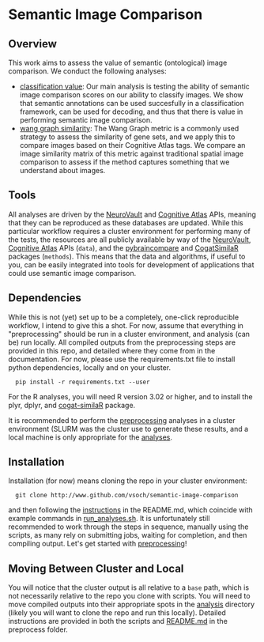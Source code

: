 # Semantic Image Comparison

## Overview
This work aims to assess the value of semantic (ontological) image comparison. We conduct the following analyses:

- [classification value](analysis/classification): Our main analysis is testing the ability of semantic image comparison scores on our ability to classify images. We show that semantic annotations can be used succesfully in a classification framework, can be used for decoding, and thus that there is value in performing semantic image comparison.
- [wang graph similarity](analysis/wang): The Wang Graph metric is a commonly used strategy to assess the similarity of gene sets, and we apply this to compare images based on their Cognitive Atlas tags. We compare an image similarity matrix of this metric against traditional spatial image comparison to assess if the method captures something that we understand about images.

## Tools
All analyses are driven by the [NeuroVault](http://www.neurovault.org) and [Cognitive Atlas](http://www.cognitiveatlas.org) APIs, meaning that they can be reproduced as these databases are updated. While this particular workflow requires a cluster environment for performing many of the tests, the resources are all publicly available by way of the [NeuroVault](http://www.github.com/NeuroVault/pyneurovault), [Cognitive Atlas](http://www.github.com) APIs (`data`), and the [pybraincompare](http://www.github.com/vsoch/pybraincompare) and [CogatSimilaR](https://github.com/CognitiveAtlas/cogat-similaR) packages (`methods`). This means that the data and algorithms, if useful to you, can be easily integrated into tools for development of applications that could use semantic image comparison.

## Dependencies

While this is not (yet) set up to be a completely, one-click reproducible workflow, I intend to give this a shot. For now, assume that everything in "preprocessing" should be run in a cluster environment, and analysis (can be) run locally. All compiled outputs from the preprocessing steps are provided in this repo, and detailed where they come from in the documentation. For now, please use the requirements.txt file to install python dependencies, locally and on your cluster. 

      pip install -r requirements.txt --user

For the R analyses, you will need R version 3.02 or higher, and to install the plyr, dplyr, and [cogat-similaR](https://github.com/CognitiveAtlas/cogat-similaR) package.
      
It is recommended to perform the [preprocessing](preprocessing) analyses in a cluster environment (SLURM was the cluster use to generate these results, and a local machine is only appropriate for the [analyses](analyses).


## Installation
Installation (for now) means cloning the repo in your cluster environment:

      git clone http://www.github.com/vsoch/semantic-image-comparison

and then following the [instructions](preprocess) in the README.md, which coincide with example commands in [run_analyses.sh](preprocess/run_analyses.sh). It is unfortunately still recommended to work through the steps in sequence, manually using the scripts, as many rely on submitting jobs, waiting for completion, and then compiling output. Let's get started with [preprocessing](preprocess)!

## Moving Between Cluster and Local
You will notice that the cluster output is all relative to a `base` path, which is not necessarily relative to the repo you clone with scripts. You will need to move compiled outputs into their appropriate spots in the [analysis](analysis) directory (likely you will want to clone the repo and run this locally). Detailed instructions are provided in both the scripts and [README.md](preprocess/README.md) in the preprocess folder.

